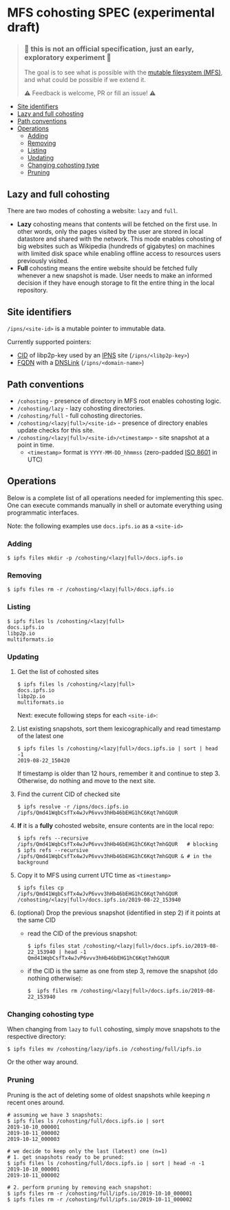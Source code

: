 

# MFS cohosting SPEC (experimental draft)

> ### 🚧 this is not an official specification, just an early, exploratory experiment 🚧
>
> The goal is to see what is possible with the [mutable filesystem (MFS)](https://docs.ipfs.io/guides/concepts/mfs/), and what could be possible if we extend it.
>
> ⚠️ Feedback is welcome, PR or fill an issue!  ⚠️


* [Site identifiers](#site-identifiers)
* [Lazy and full cohosting](#lazy-and-full-cohosting)
* [Path conventions](#path-conventions)
* [Operations](#operations)
  * [Adding](#adding)
  * [Removing](#removing)
  * [Listing](#listing)
  * [Updating](#updating)
  * [Changing cohosting type](#changing-cohosting-type)
  * [Pruning](#pruning)

## Lazy and full cohosting

There are two modes of cohosting a website: `lazy` and `full`.

- **Lazy** cohosting means that contents will be fetched on the first use. In other words, only the pages visited by the user are stored in local datastore and shared with the network. This mode enables cohosting of big websites such as Wikipedia (hundreds of gigabytes) on machines with limited disk space while enabling offline access to resources users previously visited.
- **Full** cohosting means the entire website should be fetched fully whenever a new snapshot is made. User needs to make an informed decision if they have enough storage to fit the entire thing in the local repository.

## Site identifiers

`/ipns/<site-id>` is a mutable pointer to immutable data.

Currently supported pointers:
- [CID](https://docs.ipfs.io/guides/concepts/cid/) of libp2p-key used by an   [IPNS](https://docs.ipfs.io/guides/concepts/ipns/) site (`/ipns/<libp2p-key>`)
- [FQDN](https://en.wikipedia.org/wiki/Fully_qualified_domain_name) with a [DNSLink](https://docs.ipfs.io/guides/concepts/dnslink/) (`/ipns/<domain-name>`)

## Path conventions

- `/cohosting` - presence of directory in MFS root enables cohosting logic.
- `/cohosting/lazy` - lazy cohosting directories.
- `/cohosting/full` - full cohosting directories.
- `/cohosting/<lazy|full>/<site-id>` - presence of directory enables update checks for this site.
- `/cohosting/<lazy|full>/<site-id>/<timestamp>` - site snapshot at a point in time.
  - `<timestamp>` format is `YYYY-MM-DD_hhmmss`  (zero-padded [ISO 8601](https://en.wikipedia.org/wiki/ISO_8601) in UTC)

## Operations

Below is a complete list of all operations needed for implementing this spec.
One can execute commands manually in shell or automate everything using programmatic interfaces.

Note: the following examples use `docs.ipfs.io` as a `<site-id>`

### Adding

```console
$ ipfs files mkdir -p /cohosting/<lazy|full>/docs.ipfs.io
```

### Removing

```console
$ ipfs files rm -r /cohosting/<lazy|full>/docs.ipfs.io
```

### Listing

```console
$ ipfs files ls /cohosting/<lazy|full>
docs.ipfs.io
libp2p.io
multiformats.io
```

### Updating

1. Get the list of cohosted sites
   ```console
   $ ipfs files ls /cohosting/<lazy|full>
   docs.ipfs.io
   libp2p.io
   multiformats.io
   ```
   Next: execute following steps for each `<site-id>`:

2. List existing snapshots, sort them lexicographically and read timestamp of the latest one
   ```console
   $ ipfs files ls /cohosting/<lazy|full>/docs.ipfs.io | sort | head -1
   2019-08-22_150420
   ```
   If timestamp is older than 12 hours, remember it and continue to step 3.
   Otherwise, do nothing and move to the next site.

3. Find the current CID of checked site
   ```console
   $ ipfs resolve -r /ipns/docs.ipfs.io
   /ipfs/Qmd41WqbCsfTx4wJvP6vvv3hHb46bEHG1hC6Kqt7mhGQUR
   ```

4. **If** it is a **fully** cohosted website, ensure contents are in the local repo:
   ```console
   $ ipfs refs --recursive /ipfs/Qmd41WqbCsfTx4wJvP6vvv3hHb46bEHG1hC6Kqt7mhGQUR   # blocking
   $ ipfs refs --recursive /ipfs/Qmd41WqbCsfTx4wJvP6vvv3hHb46bEHG1hC6Kqt7mhGQUR & # in the background
   ```

5. Copy it to MFS using current UTC time as `<timestamp>`
   ```console
   $ ipfs files cp /ipfs/Qmd41WqbCsfTx4wJvP6vvv3hHb46bEHG1hC6Kqt7mhGQUR /cohosting/<lazy|full>/docs.ipfs.io/2019-08-22_153940
   ```

6. (optional) Drop the previous snapshot (identified in step 2) if it points at the same CID
   * read the CID of the previous snapshot:
      ```console
      $ ipfs files stat /cohosting/<lazy|full>/docs.ipfs.io/2019-08-22_153940 | head -1
      Qmd41WqbCsfTx4wJvP6vvv3hHb46bEHG1hC6Kqt7mhGQUR
      ```
   * if the CID is the same as one from step 3, remove the snapshot (do nothing otherwise):
     ```console
     $  ipfs files rm /cohosting/<lazy|full>/docs.ipfs.io/2019-08-22_153940
     ```

### Changing cohosting type

When changing from `lazy` to `full` cohosting, simply move snapshots to the respective directory:

```console
$ ipfs files mv /cohosting/lazy/ipfs.io /cohosting/full/ipfs.io
```

Or the other way around.

### Pruning

Pruning is the act of deleting some of oldest snapshots while keeping _n_ recent ones around.

```console
# assuming we have 3 snapshots:
$ ipfs files ls /cohosting/full/docs.ipfs.io | sort
2019-10-10_000001
2019-10-11_000002
2019-10-12_000003

# we decide to keep only the last (latest) one (n=1)
# 1. get snapshots ready to be pruned:
$ ipfs files ls /cohosting/full/docs.ipfs.io | sort | head -n -1
2019-10-10_000001
2019-10-11_000002

# 2. perform pruning by removing each snapshot:
$ ipfs files rm -r /cohosting/full/ipfs.io/2019-10-10_000001
$ ipfs files rm -r /cohosting/full/ipfs.io/2019-10-11_000002
```
